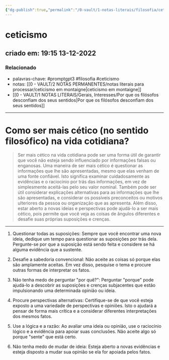 ```yaml
---
{"dg-publish":true,"permalink":"/0-vault/1-notas-literais/filosofia/ceticismo/","tags":["promptgpt3","filosofia","ceticismo"],"dgHomeLink":true,"dgShowLocalGraph":true,"dgShowFileTree":true,"noteIcon":""}
---
```


# ceticismo
## criado em: 19:15 13-12-2022

### Relacionado
- palavras-chave: #promptgpt3 #filosofia #ceticismo 
- notas: [[0 - VAULT/2 NOTAS PERMANENTES/notas literais para processar/ceticismo em montaigne\|ceticismo em montaigne]]
- [[0 - VAULT/1 NOTAS LITERAIS/Gerais, Interesses/Por que os filósofos desconfiam dos seus sentidos\|Por que os filósofos desconfiam dos seus sentidos]]
---
# Como ser mais cético (no sentido filosófico) na vida cotidiana?


> Ser mais cético na vida cotidiana pode ser uma forma útil de garantir que você não esteja sendo influenciado por informações falsas ou enganosas. Uma maneira de ser mais cético é questionar as informações que lhe são apresentadas, mesmo que elas venham de uma fonte confiável. Isto significa examinar cuidadosamente as evidências e o raciocínio por trás das informações, em vez de simplesmente aceitá-las pelo seu valor nominal. Também pode ser útil considerar explicações alternativas para as informações que lhe são apresentadas, e considerar os possíveis preconceitos ou motivos ulteriores da pessoa ou organização que as apresenta. Além disso, estar aberto a novas ideias e perspectivas pode ajudá-lo a ser mais cético, pois permite que você veja as coisas de ângulos diferentes e desafie suas próprias suposições e crenças.

---

1. Questionar todas as suposições: Sempre que você encontrar uma nova ideia, dedique um tempo para questionar as suposições por trás dela. Pergunte-se por que a suposição está sendo feita e considere se há alguma evidência que a sustente.

2. Desafie a sabedoria convencional: Não aceite as coisas só porque elas são amplamente aceitas. Em vez disso, pesquise o tema e procure outras formas de interpretar os fatos.

3. Não tenha medo de perguntar "por quê?": Perguntar "porque" pode ajudá-lo a descobrir as suposições e crenças subjacentes que estão impulsionando uma determinada opinião ou ideia.

4. Procure perspectivas alternativas: Certifique-se de que você esteja exposto a uma variedade de perspectivas e opiniões. Isto o ajudará a pensar de forma mais crítica e a considerar diferentes interpretações dos mesmos fatos.

5. Use a lógica e a razão: Ao avaliar uma ideia ou opinião, use o raciocínio lógico e a evidência para apoiar suas conclusões. Não aceite algo só porque "sente" que está certo.

6. Não tenha medo de mudar de ideia: Esteja aberto a novas evidências e esteja disposto a mudar sua opinião se ela for apoiada pelos fatos.